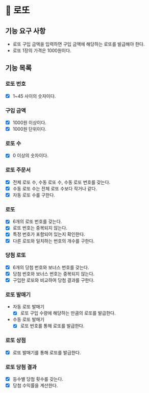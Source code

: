 # 🚀 로또

## 기능 요구 사항
- 로또 구입 금액을 입력하면 구입 금액에 해당하는 로또를 발급해야 한다.
- 로또 1장의 가격은 1000원이다.

## 기능 목록
### 로또 번호
- [x] 1~45 사이의 숫자이다.

### 구입 금액
- [x] 1000원 이상이다.
- [x] 1000원 단위이다.

### 로또 수
- [x] 0 이상의 숫자이다.

### 로또 주문서
- [x] 전체 로또 수, 수동 로또 수, 수동 로또 번호를 갖는다.
- [x] 수동 로또 수는 전체 로또 수보다 작거나 같다.
- [x] 자동 로또 수를 구한다.

### 로또
- [x] 6개의 로또 번호를 갖는다.
- [x] 로또 번호는 중복되지 않는다.
- [x] 특정 번호가 포함되어 있는지 확인한다.
- [x] 다른 로또와 일치하는 번호의 개수를 구한다.

### 당첨 로또
- [x] 6개의 당첨 번호와 보너스 번호를 갖는다.
- [x] 당첨 번호와 보너스 번호는 중복되지 않는다.
- [x] 구입한 로또와 비교하여 당첨 결과를 구한다.

### 로또 발매기
- 자동 로또 발매기
    - [x] 로또 구입 수량에 해당하는 만큼의 로또를 발급한다.
- 수동 로또 발매기
    - [x] 로또 번호를 통해 로또를 발급한다.

### 로또 상점
- [x] 로또 발매기를 통해 로또를 발급한다.

### 로또 당첨 결과
- [x] 등수별 당첨 횟수를 갖는다.
- [x] 당첨 수익률을 계산한다.
